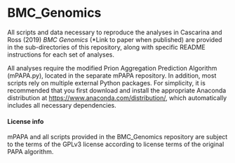 # BMC_Genomics

All scripts and data necessary to reproduce the analyses in Cascarina and Ross (2019) *BMC Genomics* (\*Link to paper when published) are provided in the sub-directories of this repository, along with specific README instructions for each set of analyses.

All analyses require the modified Prion Aggregation Prediction Algorithm (mPAPA.py), located in the separate mPAPA repository. In addition, most scripts rely on multiple external Python packages. For simplicity, it is recommended that you first download and install the appropriate Anaconda distribution at https://www.anaconda.com/distribution/, which automatically includes all necessary dependencies.


#### License info
mPAPA and all scripts provided in the BMC_Genomics repository are subject to the terms of the GPLv3 license according to license terms of the original PAPA algorithm.
